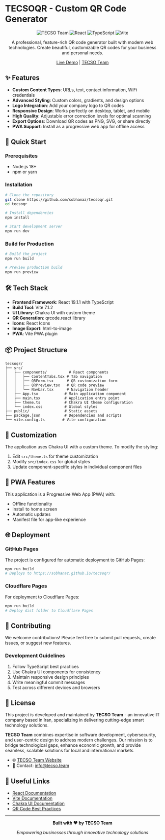 # TECSOQR - Custom QR Code Generator

<div align="center">

![TECSO Team](https://img.shields.io/badge/By-TECSO%20Team-blue?style=for-the-badge&logo=react)
![React](https://img.shields.io/badge/React-19.1.1-61DAFB?style=for-the-badge&logo=react)
![TypeScript](https://img.shields.io/badge/TypeScript-5.8.3-3178C6?style=for-the-badge&logo=typescript)
![Vite](https://img.shields.io/badge/Vite-7.1.2-646CFF?style=for-the-badge&logo=vite)

A professional, feature-rich QR code generator built with modern web technologies. Create beautiful, customizable QR codes for your business and personal needs.

[Live Demo](https://qrcode.tecso.team/) | [TECSO Team](https://cv.tecso.team/)

</div>

## ✨ Features

- **Custom Content Types**: URLs, text, contact information, WiFi credentials
- **Advanced Styling**: Custom colors, gradients, and design options
- **Logo Integration**: Add your company logo to QR codes
- **Responsive Design**: Works perfectly on desktop, tablet, and mobile
- **High Quality**: Adjustable error correction levels for optimal scanning
- **Export Options**: Download QR codes as PNG, SVG, or share directly
- **PWA Support**: Install as a progressive web app for offline access

## 🚀 Quick Start

### Prerequisites

- Node.js 18+ 
- npm or yarn

### Installation

```bash
# Clone the repository
git clone https://github.com/sobhanaz/tecsoqr.git
cd tecsoqr

# Install dependencies
npm install

# Start development server
npm run dev
```

### Build for Production

```bash
# Build the project
npm run build

# Preview production build
npm run preview
```

## 🛠️ Tech Stack

- **Frontend Framework**: React 19.1.1 with TypeScript
- **Build Tool**: Vite 7.1.2
- **UI Library**: Chakra UI with custom theme
- **QR Generation**: qrcode.react library
- **Icons**: React Icons
- **Image Export**: html-to-image
- **PWA**: Vite PWA plugin

## 📦 Project Structure

```
tecsoqr/
├── src/
│   ├── components/          # React components
│   │   ├── ContentTabs.tsx # Tab navigation
│   │   ├── QRForm.tsx      # QR customization form
│   │   ├── QRPreview.tsx   # QR code preview
│   │   └── Navbar.tsx      # Navigation header
│   ├── App.tsx            # Main application component
│   ├── main.tsx           # Application entry point
│   ├── theme.ts           # Chakra UI theme configuration
│   └── index.css          # Global styles
├── public/                # Static assets
├── package.json           # Dependencies and scripts
└── vite.config.ts        # Vite configuration
```

## 🎨 Customization

The application uses Chakra UI with a custom theme. To modify the styling:

1. Edit `src/theme.ts` for theme customization
2. Modify `src/index.css` for global styles
3. Update component-specific styles in individual component files

## 📱 PWA Features

This application is a Progressive Web App (PWA) with:
- Offline functionality
- Install to home screen
- Automatic updates
- Manifest file for app-like experience

## 🌐 Deployment

### GitHub Pages

The project is configured for automatic deployment to GitHub Pages:

```bash
npm run build
# Deploys to https://sobhanaz.github.io/tecsoqr/
```

### Cloudflare Pages

For deployment to Cloudflare Pages:

```bash
npm run build
# Deploy dist folder to Cloudflare Pages
```

## 🤝 Contributing

We welcome contributions! Please feel free to submit pull requests, create issues, or suggest new features.

### Development Guidelines

1. Follow TypeScript best practices
2. Use Chakra UI components for consistency
3. Maintain responsive design principles
4. Write meaningful commit messages
5. Test across different devices and browsers

## 📄 License

This project is developed and maintained by **TECSO Team** - an innovative IT company based in Iran, specializing in delivering cutting-edge smart technology solutions.

**TECSO Team** combines expertise in software development, cybersecurity, and user-centric design to address modern challenges. Our mission is to bridge technological gaps, enhance economic growth, and provide seamless, scalable solutions for local and international markets.

- 🌐 [TECSO Team Website](https://cv.tecso.team/)
- 📧 Contact: info@tecso.team

## 🔗 Useful Links

- [React Documentation](https://react.dev/)
- [Vite Documentation](https://vitejs.dev/)
- [Chakra UI Documentation](https://chakra-ui.com/)
- [QR Code Best Practices](https://www.qrcode.com/en/howto/)

---

<div align="center">

**Built with ❤️ by TECSO Team**

*Empowering businesses through innovative technology solutions*

</div>
